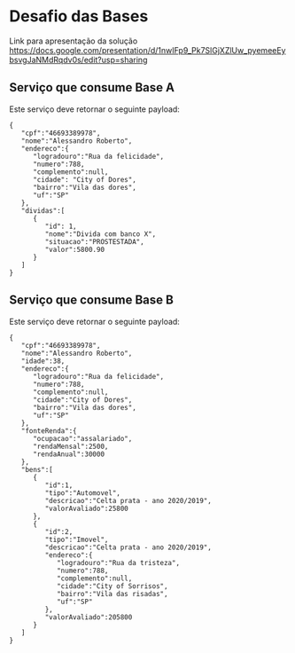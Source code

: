 # Desafio das Bases

Link para apresentação da solução
https://docs.google.com/presentation/d/1nwIFp9_Pk7SlGjXZlUw_pyemeeEybsvgJaNMdRqdv0s/edit?usp=sharing


## Serviço que consume Base A

Este serviço deve retornar o seguinte payload:

```
{
   "cpf":"46693389978",
   "nome":"Alessandro Roberto",
   "endereco":{
      "logradouro":"Rua da felicidade",
      "numero":788,
      "complemento":null,
      "cidade": "City of Dores",
      "bairro":"Vila das dores",
      "uf":"SP"
   },
   "dividas":[
      {
         "id": 1,
         "nome":"Divida com banco X",
         "situacao":"PROSTESTADA",
         "valor":5800.90
      }
   ]
}
```

## Serviço que consume Base B

Este serviço deve retornar o seguinte payload:

```
{
   "cpf":"46693389978",
   "nome":"Alessandro Roberto",
   "idade":38,
   "endereco":{
      "logradouro":"Rua da felicidade",
      "numero":788,
      "complemento":null,
      "cidade":"City of Dores",
      "bairro":"Vila das dores",
      "uf":"SP"
   },
   "fonteRenda":{
      "ocupacao":"assalariado",
      "rendaMensal":2500,
      "rendaAnual":30000
   },
   "bens":[
      {
         "id":1,
         "tipo":"Automovel",
         "descricao":"Celta prata - ano 2020/2019",
         "valorAvaliado":25800
      },
      {
         "id":2,
         "tipo":"Imovel",
         "descricao":"Celta prata - ano 2020/2019",
         "endereco":{
            "logradouro":"Rua da tristeza",
            "numero":788,
            "complemento":null,
            "cidade":"City of Sorrisos",
            "bairro":"Vila das risadas",
            "uf":"SP"
         },
         "valorAvaliado":205800
      }
   ]
}
```
